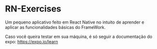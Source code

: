 # RN-Exercises

Um pequeno aplicativo feito em React Native no intuito de aprender e aplicar as funcionalidades básicas do FrameWork.

Caso você queira testar em sua máquina, é só seguir a documentação do expo: https://expo.io/learn
